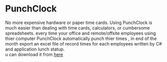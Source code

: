 # PunchClock
No more expensive hardware or paper time cards. Using PunchClock is much easier than dealing with time cards, calculators, or cumbersome spreadsheets.
every time your office and remote/offsite employees using thier computer PunchClock automatically punch thier times , in end of the month export an excel file of record times for each employees
written by C# and application lunch statup. <br>
u can download it from <a href="https://drive.google.com/file/d/1HGiMLfcHHiLnjaIWFnxMOJ2eq-1uVNzi/view?usp=sharing">here </a>

